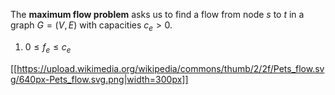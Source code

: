 The **maximum flow problem** asks us to find a flow from node $s$ to $t$ in a graph $G=(V,E)$ with capacities $c_e > 0$.

1. $0 \leq f_e \leq c_e$

[[https://upload.wikimedia.org/wikipedia/commons/thumb/2/2f/Pets_flow.svg/640px-Pets_flow.svg.png|width=300px]]

